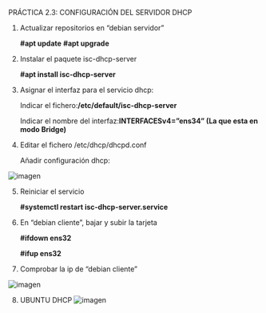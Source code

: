 PRÁCTICA 2.3: CONFIGURACIÓN DEL SERVIDOR DHCP

1. Actualizar repositorios en “debian servidor”
   
   **#apt update**
   **#apt upgrade**
   
3. Instalar el paquete isc-dhcp-server
   
   **#apt install isc-dhcp-server**
   
5. Asignar el interfaz para el servicio dhcp:
   
   Indicar el fichero:**/etc/default/isc-dhcp-server**
   
   Indicar el nombre del  interfaz:**INTERFACESv4=”ens34” (La que esta en modo Bridge)**

7. Editar el fichero /etc/dhcp/dhcpd.conf

    Añadir configuración dhcp:
  
  ![imagen](https://github.com/user-attachments/assets/f6705917-80ed-4a4e-826a-05111f2b3eac)
  
5. Reiniciar el servicio
    
      **#systemctl restart isc-dhcp-server.service**
      
6. En “debian cliente”, bajar y subir la tarjeta
    
      **#ifdown ens32**
   
      **#ifup ens32**
      
8. Comprobar la ip de “debian cliente”
 
  ![imagen](https://github.com/user-attachments/assets/91dea5a8-2729-4b62-b736-bb4d20a3eb8d)

8. UBUNTU DHCP
  ![imagen](https://github.com/user-attachments/assets/77b57914-dc61-48a8-999b-ab7bbd3a3cb2)




